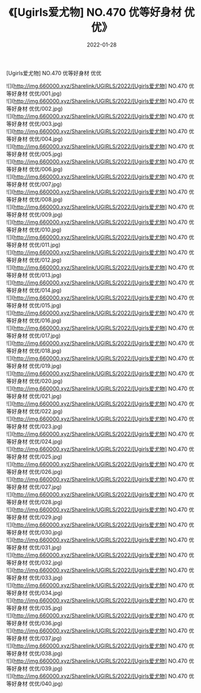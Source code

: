 ﻿---
layout: post
title:  《[Ugirls爱尤物] NO.470 优等好身材 优优》
date:   2022-01-28
img: http://img.660000.xyz/Sharelink/UGIRLS/2022/[Ugirls爱尤物] NO.470 优等好身材 优优/000.jpg
categories: [美女, 清纯, 唯美]
---

[Ugirls爱尤物] NO.470 优等好身材 优优

 ![](http://img.660000.xyz/Sharelink/UGIRLS/2022/[Ugirls爱尤物] NO.470 优等好身材 优优/001.jpg) <br>![](http://img.660000.xyz/Sharelink/UGIRLS/2022/[Ugirls爱尤物] NO.470 优等好身材 优优/002.jpg) <br>![](http://img.660000.xyz/Sharelink/UGIRLS/2022/[Ugirls爱尤物] NO.470 优等好身材 优优/003.jpg) <br>![](http://img.660000.xyz/Sharelink/UGIRLS/2022/[Ugirls爱尤物] NO.470 优等好身材 优优/004.jpg) <br>![](http://img.660000.xyz/Sharelink/UGIRLS/2022/[Ugirls爱尤物] NO.470 优等好身材 优优/005.jpg) <br>![](http://img.660000.xyz/Sharelink/UGIRLS/2022/[Ugirls爱尤物] NO.470 优等好身材 优优/006.jpg) <br>![](http://img.660000.xyz/Sharelink/UGIRLS/2022/[Ugirls爱尤物] NO.470 优等好身材 优优/007.jpg) <br>![](http://img.660000.xyz/Sharelink/UGIRLS/2022/[Ugirls爱尤物] NO.470 优等好身材 优优/008.jpg) <br>![](http://img.660000.xyz/Sharelink/UGIRLS/2022/[Ugirls爱尤物] NO.470 优等好身材 优优/009.jpg) <br>![](http://img.660000.xyz/Sharelink/UGIRLS/2022/[Ugirls爱尤物] NO.470 优等好身材 优优/010.jpg) <br>![](http://img.660000.xyz/Sharelink/UGIRLS/2022/[Ugirls爱尤物] NO.470 优等好身材 优优/011.jpg) <br>![](http://img.660000.xyz/Sharelink/UGIRLS/2022/[Ugirls爱尤物] NO.470 优等好身材 优优/012.jpg) <br>![](http://img.660000.xyz/Sharelink/UGIRLS/2022/[Ugirls爱尤物] NO.470 优等好身材 优优/013.jpg) <br>![](http://img.660000.xyz/Sharelink/UGIRLS/2022/[Ugirls爱尤物] NO.470 优等好身材 优优/014.jpg) <br>![](http://img.660000.xyz/Sharelink/UGIRLS/2022/[Ugirls爱尤物] NO.470 优等好身材 优优/015.jpg) <br>![](http://img.660000.xyz/Sharelink/UGIRLS/2022/[Ugirls爱尤物] NO.470 优等好身材 优优/016.jpg) <br>![](http://img.660000.xyz/Sharelink/UGIRLS/2022/[Ugirls爱尤物] NO.470 优等好身材 优优/017.jpg) <br>![](http://img.660000.xyz/Sharelink/UGIRLS/2022/[Ugirls爱尤物] NO.470 优等好身材 优优/018.jpg) <br>![](http://img.660000.xyz/Sharelink/UGIRLS/2022/[Ugirls爱尤物] NO.470 优等好身材 优优/019.jpg) <br>![](http://img.660000.xyz/Sharelink/UGIRLS/2022/[Ugirls爱尤物] NO.470 优等好身材 优优/020.jpg) <br>![](http://img.660000.xyz/Sharelink/UGIRLS/2022/[Ugirls爱尤物] NO.470 优等好身材 优优/021.jpg) <br>![](http://img.660000.xyz/Sharelink/UGIRLS/2022/[Ugirls爱尤物] NO.470 优等好身材 优优/022.jpg) <br>![](http://img.660000.xyz/Sharelink/UGIRLS/2022/[Ugirls爱尤物] NO.470 优等好身材 优优/023.jpg) <br>![](http://img.660000.xyz/Sharelink/UGIRLS/2022/[Ugirls爱尤物] NO.470 优等好身材 优优/024.jpg) <br>![](http://img.660000.xyz/Sharelink/UGIRLS/2022/[Ugirls爱尤物] NO.470 优等好身材 优优/025.jpg) <br>![](http://img.660000.xyz/Sharelink/UGIRLS/2022/[Ugirls爱尤物] NO.470 优等好身材 优优/026.jpg) <br>![](http://img.660000.xyz/Sharelink/UGIRLS/2022/[Ugirls爱尤物] NO.470 优等好身材 优优/027.jpg) <br>![](http://img.660000.xyz/Sharelink/UGIRLS/2022/[Ugirls爱尤物] NO.470 优等好身材 优优/028.jpg) <br>![](http://img.660000.xyz/Sharelink/UGIRLS/2022/[Ugirls爱尤物] NO.470 优等好身材 优优/029.jpg) <br>![](http://img.660000.xyz/Sharelink/UGIRLS/2022/[Ugirls爱尤物] NO.470 优等好身材 优优/030.jpg) <br>![](http://img.660000.xyz/Sharelink/UGIRLS/2022/[Ugirls爱尤物] NO.470 优等好身材 优优/031.jpg) <br>![](http://img.660000.xyz/Sharelink/UGIRLS/2022/[Ugirls爱尤物] NO.470 优等好身材 优优/032.jpg) <br>![](http://img.660000.xyz/Sharelink/UGIRLS/2022/[Ugirls爱尤物] NO.470 优等好身材 优优/033.jpg) <br>![](http://img.660000.xyz/Sharelink/UGIRLS/2022/[Ugirls爱尤物] NO.470 优等好身材 优优/034.jpg) <br>![](http://img.660000.xyz/Sharelink/UGIRLS/2022/[Ugirls爱尤物] NO.470 优等好身材 优优/035.jpg) <br>![](http://img.660000.xyz/Sharelink/UGIRLS/2022/[Ugirls爱尤物] NO.470 优等好身材 优优/036.jpg) <br>![](http://img.660000.xyz/Sharelink/UGIRLS/2022/[Ugirls爱尤物] NO.470 优等好身材 优优/037.jpg) <br>![](http://img.660000.xyz/Sharelink/UGIRLS/2022/[Ugirls爱尤物] NO.470 优等好身材 优优/038.jpg) <br>![](http://img.660000.xyz/Sharelink/UGIRLS/2022/[Ugirls爱尤物] NO.470 优等好身材 优优/039.jpg) <br>![](http://img.660000.xyz/Sharelink/UGIRLS/2022/[Ugirls爱尤物] NO.470 优等好身材 优优/040.jpg) <br>